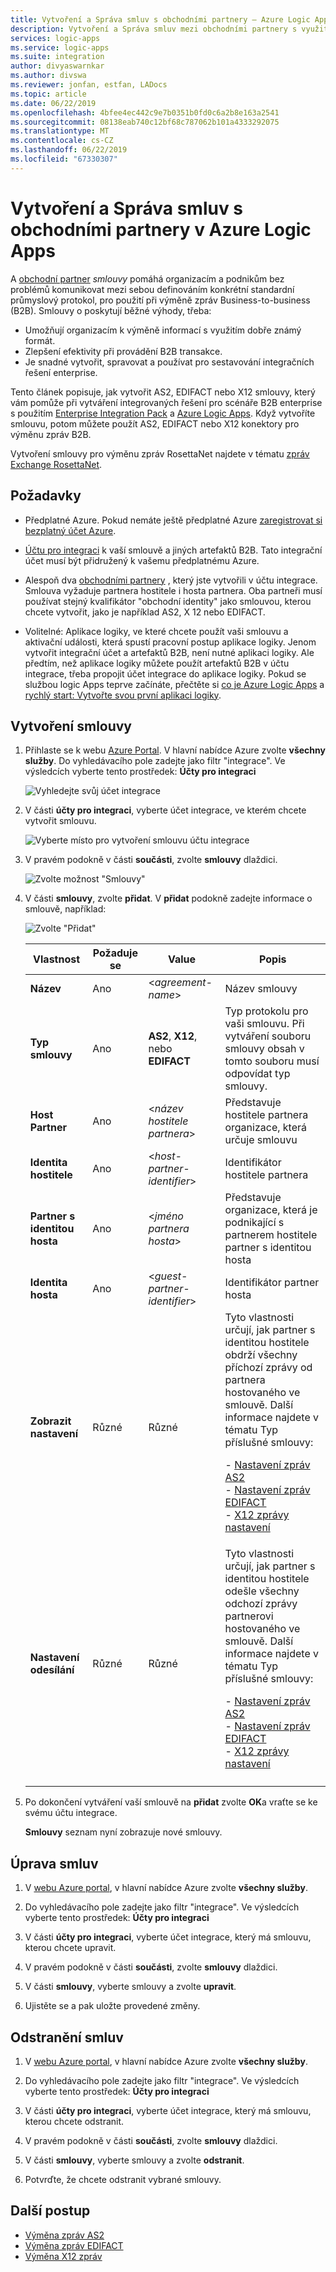 ```yaml
---
title: Vytvoření a Správa smluv s obchodními partnery – Azure Logic Apps
description: Vytvoření a Správa smluv mezi obchodními partnery s využitím Azure Logic Apps a Enterprise Integration Pack
services: logic-apps
ms.service: logic-apps
ms.suite: integration
author: divyaswarnkar
ms.author: divswa
ms.reviewer: jonfan, estfan, LADocs
ms.topic: article
ms.date: 06/22/2019
ms.openlocfilehash: 4bfee4ec442c9e7b0351b0fd0c6a2b8e163a2541
ms.sourcegitcommit: 08138eab740c12bf68c787062b101a4333292075
ms.translationtype: MT
ms.contentlocale: cs-CZ
ms.lasthandoff: 06/22/2019
ms.locfileid: "67330307"
---
```

# <a name="create-and-manage-trading-partner-agreements-in-azure-logic-apps"></a>Vytvoření a Správa smluv s obchodními partnery v Azure Logic Apps

A [obchodní partner](../logic-apps/logic-apps-enterprise-integration-partners.md) 
*smlouvy* pomáhá organizacím a podnikům bez problémů komunikovat mezi sebou definováním konkrétní standardní průmyslový protokol, pro použití při výměně zpráv Business-to-business (B2B). Smlouvy o poskytují běžné výhody, třeba:

* Umožňují organizacím k výměně informací s využitím dobře známý formát.
* Zlepšení efektivity při provádění B2B transakce.
* Je snadné vytvořit, spravovat a používat pro sestavování integračních řešení enterprise.

Tento článek popisuje, jak vytvořit AS2, EDIFACT nebo X12 smlouvy, který vám pomůže při vytváření integrovaných řešení pro scénáře B2B enterprise s použitím [Enterprise Integration Pack](../logic-apps/logic-apps-enterprise-integration-overview.md) a [Azure Logic Apps](../logic-apps/logic-apps-overview.md). Když vytvoříte smlouvu, potom můžete použít AS2, EDIFACT nebo X12 konektory pro výměnu zpráv B2B.

Vytvoření smlouvy pro výměnu zpráv RosettaNet najdete v tématu [zpráv Exchange RosettaNet](../logic-apps/logic-apps-enterprise-integration-rosettanet.md).

## <a name="prerequisites"></a>Požadavky

* Předplatné Azure. Pokud nemáte ještě předplatné Azure [zaregistrovat si bezplatný účet Azure](https://azure.microsoft.com/free/).

* [Účtu pro integraci](../logic-apps/logic-apps-enterprise-integration-create-integration-account.md) k vaší smlouvě a jiných artefaktů B2B. Tato integrační účet musí být přidružený k vašemu předplatnému Azure.

* Alespoň dva [obchodními partnery](../logic-apps/logic-apps-enterprise-integration-partners.md) , který jste vytvořili v účtu integrace. Smlouva vyžaduje partnera hostitele i hosta partnera. Oba partneři musí používat stejný kvalifikátor "obchodní identity" jako smlouvou, kterou chcete vytvořit, jako je například AS2, X 12 nebo EDIFACT.

* Volitelné: Aplikace logiky, ve které chcete použít vaši smlouvu a aktivační události, která spustí pracovní postup aplikace logiky. Jenom vytvořit integrační účet a artefaktů B2B, není nutné aplikaci logiky. Ale předtím, než aplikace logiky můžete použít artefaktů B2B v účtu integrace, třeba propojit účet integrace do aplikace logiky. Pokud se službou logic Apps teprve začínáte, přečtěte si [co je Azure Logic Apps](../logic-apps/logic-apps-overview.md) a [rychlý start: Vytvořte svou první aplikaci logiky](../logic-apps/quickstart-create-first-logic-app-workflow.md).

## <a name="create-agreements"></a>Vytvoření smlouvy

1. Přihlaste se k webu [Azure Portal](https://portal.azure.com).
V hlavní nabídce Azure zvolte **všechny služby**. Do vyhledávacího pole zadejte jako filtr "integrace". Ve výsledcích vyberte tento prostředek: **Účty pro integraci**

   ![Vyhledejte svůj účet integrace](./media/logic-apps-enterprise-integration-agreements/find-integration-accounts.png)

1. V části **účty pro integraci**, vyberte účet integrace, ve kterém chcete vytvořit smlouvu.

   ![Vyberte místo pro vytvoření smlouvu účtu integrace](./media/logic-apps-enterprise-integration-agreements/select-integration-account.png)

1. V pravém podokně v části **součásti**, zvolte **smlouvy** dlaždici.

   ![Zvolte možnost "Smlouvy"](./media/logic-apps-enterprise-integration-agreements/agreement-1.png)

1. V části **smlouvy**, zvolte **přidat**. V **přidat** podokně zadejte informace o smlouvě, například:

   ![Zvolte "Přidat"](./media/logic-apps-enterprise-integration-agreements/agreement-2.png)

   | Vlastnost | Požaduje se | Value | Popis |
   |----------|----------|-------|-------------|
   | **Název** | Ano | <*agreement-name*> | Název smlouvy |
   | **Typ smlouvy** | Ano | **AS2**, **X12**, nebo **EDIFACT** | Typ protokolu pro vaši smlouvu. Při vytváření souboru smlouvy obsah v tomto souboru musí odpovídat typ smlouvy. | |  
   | **Host Partner** | Ano | <*název hostitele partnera*> | Představuje hostitele partnera organizace, která určuje smlouvu |
   | **Identita hostitele** | Ano | <*host-partner-identifier*> | Identifikátor hostitele partnera |
   | **Partner s identitou hosta** | Ano | <*jméno partnera hosta*> | Představuje organizace, která je podnikající s partnerem hostitele partner s identitou hosta |
   | **Identita hosta** | Ano | <*guest-partner-identifier*> | Identifikátor partner hosta |
   | **Zobrazit nastavení** | Různé | Různé | Tyto vlastnosti určují, jak partner s identitou hostitele obdrží všechny příchozí zprávy od partnera hostovaného ve smlouvě. Další informace najdete v tématu Typ příslušné smlouvy: <p>- [Nastavení zpráv AS2](../logic-apps/logic-apps-enterprise-integration-as2-message-settings.md) <br>- [Nastavení zpráv EDIFACT](logic-apps-enterprise-integration-edifact.md) <br>- [X12 zprávy nastavení](logic-apps-enterprise-integration-x12.md) |
   | **Nastavení odesílání** | Různé | Různé | Tyto vlastnosti určují, jak partner s identitou hostitele odešle všechny odchozí zprávy partnerovi hostovaného ve smlouvě. Další informace najdete v tématu Typ příslušné smlouvy: <p>- [Nastavení zpráv AS2](../logic-apps/logic-apps-enterprise-integration-as2-message-settings.md) <br>- [Nastavení zpráv EDIFACT](logic-apps-enterprise-integration-edifact.md) <br>- [X12 zprávy nastavení](logic-apps-enterprise-integration-x12.md) |
   |||||

1. Po dokončení vytváření vaší smlouvě na **přidat** zvolte **OK**a vraťte se ke svému účtu integrace.

   **Smlouvy** seznam nyní zobrazuje nové smlouvy.

## <a name="edit-agreements"></a>Úprava smluv

1. V [webu Azure portal](https://portal.azure.com), v hlavní nabídce Azure zvolte **všechny služby**.

1. Do vyhledávacího pole zadejte jako filtr "integrace". Ve výsledcích vyberte tento prostředek: **Účty pro integraci**

1. V části **účty pro integraci**, vyberte účet integrace, který má smlouvu, kterou chcete upravit.

1. V pravém podokně v části **součásti**, zvolte **smlouvy** dlaždici.

1. V části **smlouvy**, vyberte smlouvy a zvolte **upravit**.

1. Ujistěte se a pak uložte provedené změny.

## <a name="delete-agreements"></a>Odstranění smluv

1. V [webu Azure portal](https://portal.azure.com), v hlavní nabídce Azure zvolte **všechny služby**.

1. Do vyhledávacího pole zadejte jako filtr "integrace". Ve výsledcích vyberte tento prostředek: **Účty pro integraci**

1. V části **účty pro integraci**, vyberte účet integrace, který má smlouvu, kterou chcete odstranit.

1. V pravém podokně v části **součásti**, zvolte **smlouvy** dlaždici.

1. V části **smlouvy**, vyberte smlouvy a zvolte **odstranit**.

1. Potvrďte, že chcete odstranit vybrané smlouvy.

## <a name="next-steps"></a>Další postup

* [Výměna zpráv AS2](logic-apps-enterprise-integration-as2.md)
* [Výměna zpráv EDIFACT](logic-apps-enterprise-integration-edifact.md)
* [Výměna X12 zpráv](logic-apps-enterprise-integration-x12.md)
